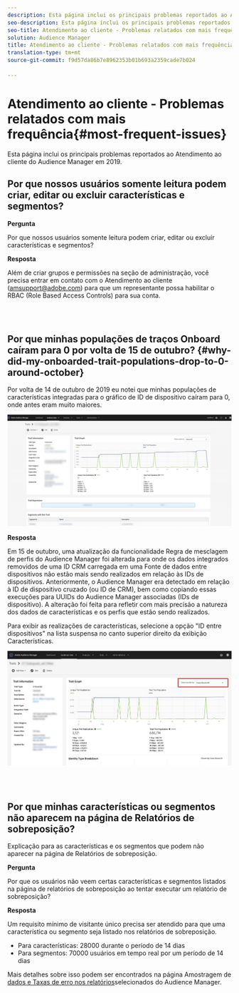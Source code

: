 ```yaml
---
description: Esta página inclui os principais problemas reportados ao Atendimento ao cliente do Audience Manager.
seo-description: Esta página inclui os principais problemas reportados ao Atendimento ao cliente do Audience Manager.
seo-title: Atendimento ao cliente - Problemas relatados com mais frequência
solution: Audience Manager
title: Atendimento ao cliente - Problemas relatados com mais frequência
translation-type: tm+mt
source-git-commit: f9d57da86b7e8962353b01b693a2359cade7b024

---
```



# Atendimento ao cliente - Problemas relatados com mais frequência{#most-frequent-issues}

Esta página inclui os principais problemas reportados ao Atendimento ao cliente do Audience Manager em 2019.

## Por que nossos usuários somente leitura podem criar, editar ou excluir características e segmentos?

**Pergunta**

Por que nossos usuários somente leitura podem criar, editar ou excluir características e segmentos?

**Resposta**

Além de criar grupos e permissões na seção de administração, você precisa entrar em contato com o Atendimento ao cliente (amsupport@adobe.com) para que um representante possa habilitar o RBAC (Role Based Access Controls) para sua conta.

<br> 

## Por que minhas populações de traços Onboard caíram para 0 por volta de 15 de outubro? {#why-did-my-onboarded-trait-populations-drop-to-0-around-october}

Por volta de 14 de outubro de 2019 eu notei que minhas populações de características integradas para o gráfico de ID de dispositivo caíram para 0, onde antes eram muito maiores.

![Imagem do menu suspenso ID do dispositivo](/help/using/support-issues/assets/device_id_populationdrop.png)

**Resposta**

Em 15 de outubro, uma atualização da funcionalidade Regra de mesclagem de perfis do Audience Manager foi alterada para onde os dados integrados removidos de uma ID CRM carregada em uma Fonte de dados entre dispositivos não estão mais sendo realizados em relação às IDs de dispositivos.  Anteriormente, o Audience Manager era detectado em relação à ID de dispositivo cruzado (ou ID de CRM), bem como copiando essas execuções para UUIDs do Audience Manager associadas (IDs de dispositivo).  A alteração foi feita para refletir com mais precisão a natureza dos dados de características e os perfis que estão sendo realizados.

Para exibir as realizações de características, selecione a opção &quot;ID entre dispositivos&quot; na lista suspensa no canto superior direito da exibição Características.

![Exibir Realizações por ID entre dispositivos](/help/using/support-issues/assets/deviceid-crossdevice.png)

<br> 

## Por que minhas características ou segmentos não aparecem na página de Relatórios de sobreposição?

Explicação para as características e os segmentos que podem não aparecer na página de Relatórios de sobreposição.

**Pergunta**

Por que os usuários não veem certas características e segmentos listados na página de relatórios de sobreposição ao tentar executar um relatório de sobreposição?

**Resposta**

Um requisito mínimo de visitante único precisa ser atendido para que uma característica ou segmento seja listado nos relatórios de sobreposição.


* Para características: 28000 durante o período de 14 dias
* Para segmentos: 70000 usuários em tempo real por um período de 14 dias

Mais detalhes sobre isso podem ser encontrados na página Amostragem de [dados e Taxas de erro nos relatórios](/help/using/reporting/report-sampling.md)selecionados do Audience Manager.